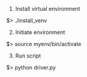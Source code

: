 1. Install virtual environment

  $> ./install_venv

2. Initiate environment

  $> source myenv/bin/activate

3. Run script

  $> python driver.py